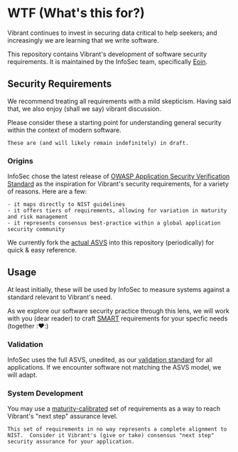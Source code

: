# WTF (What's this for?)

Vibrant continues to invest in securing data critical to help seekers; and increasingly we are learning that we write software.

This repository contains Vibrant's development of software security requirements.  It is maintained by the InfoSec team, specifically [Eoin](https://github.com/Celtikill).

## Security Requirements

We recommend treating all requirements with a mild skepticism.  Having said that, we also enjoy (shall we say) vibrant discussion.

Please consider these a starting point for understanding general security within the context of modern software.

	These are (and will likely remain indefinitely) in draft.

### Origins

InfoSec chose the latest release of [OWASP Application Security Verification Standard](https://github.com/OWASP/ASVS) as the inspiration for Vibrant's security requirements, for a variety of reasons.  Here are a few:

	- it maps directly to NIST guidelines
	- it offers tiers of requirements, allowing for variation in maturity and risk management
	- it represents consensus best-practice within a global application security community

We currently fork the [actual ASVS](./ASVS_docs/README.md) into this repository (periodically) for quick & easy reference.

## Usage

At least initially, these will be used by InfoSec to measure systems against a standard relevant to Vibrant's need.

As we explore our software security practice through this lens, we will work with you (dear reader) to craft [SMART](https://en.wikipedia.org/wiki/SMART_criteria) requirements for your specfic needs (together ::hearts::) 

### Validation

InfoSec uses the full ASVS, unedited, as our [validation standard](./validation_requirements/INDEX.md) for all applications.  If we encounter software not matching the ASVS model, we will adapt.

### System Development

You may use a [maturity-calibrated](./system_requirements/INDEX.md) set of requirements as a way to reach Vibrant's "next step" assurance level.

	This set of requirements in no way represents a complete alignment to NIST.  Consider it Vibrant's (give or take) consensus "next step" security assurance for your application.
